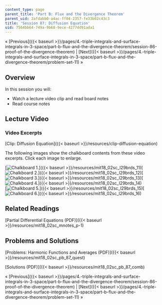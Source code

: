 ```yaml
---
content_type: page
parent_title: 'Part B: Flux and the Divergence Theorem'
parent_uid: 2afdabb0-a4ac-ff04-2357-fe33b02c43c3
title: 'Session 87: Diffusion Equation'
uid: 7564bb64-749a-9b68-9ece-4277dd91ada1
---
```


« [Previous]({{< baseurl >}}/pages/4.-triple-integrals-and-surface-integrals-in-3-space/part-b-flux-and-the-divergence-theorem/session-86-proof-of-the-divergence-theorem) | [Next]({{< baseurl >}}/pages/4.-triple-integrals-and-surface-integrals-in-3-space/part-b-flux-and-the-divergence-theorem/problem-set-11) »

Overview
--------

In this session you will:

*   Watch a lecture video clip and read board notes
*   Read course notes

Lecture Video
-------------

### Video Excerpts

[Clip: Diffusion Equation]({{< baseurl >}}/resources/clip-diffusion-equation)

The following images show the chalkboard contents from these video excerpts. Click each image to enlarge.

[![Chalkboard 1.](BASEURL_PLACEHOLDER/resources/mit18_02sc_l29brds_11a)]({{< baseurl >}}/resources/mit18_02sc_l29brds_11)[![Chalkboard 2.](BASEURL_PLACEHOLDER/resources/mit18_02sc_l29brds_12a)]({{< baseurl >}}/resources/mit18_02sc_l29brds_12)[![Chalkboard 3.](BASEURL_PLACEHOLDER/resources/mit18_02sc_l29brds_13a)]({{< baseurl >}}/resources/mit18_02sc_l29brds_13)[![Chalkboard 4.](BASEURL_PLACEHOLDER/resources/mit18_02sc_l29brds_14a)]({{< baseurl >}}/resources/mit18_02sc_l29brds_14)  
[![Chalkboard 5.](BASEURL_PLACEHOLDER/resources/mit18_02sc_l29brds_15a)]({{< baseurl >}}/resources/mit18_02sc_l29brds_15)[![Chalkboard 6.](BASEURL_PLACEHOLDER/resources/mit18_02sc_l29brds_16a)]({{< baseurl >}}/resources/mit18_02sc_l29brds_16)

Related Readings
----------------

[Partial Differential Equations (PDF)]({{< baseurl >}}/resources/mit18_02sc_mnotes_p-1)

Problems and Solutions
----------------------

[Problems: Harmonic Functions and Averages (PDF)]({{< baseurl >}}/resources/mit18_02sc_pb_87_quest)

[Solutions (PDF)]({{< baseurl >}}/resources/mit18_02sc_pb_87_comb)

« [Previous]({{< baseurl >}}/pages/4.-triple-integrals-and-surface-integrals-in-3-space/part-b-flux-and-the-divergence-theorem/session-86-proof-of-the-divergence-theorem) | [Next]({{< baseurl >}}/pages/4.-triple-integrals-and-surface-integrals-in-3-space/part-b-flux-and-the-divergence-theorem/problem-set-11) »